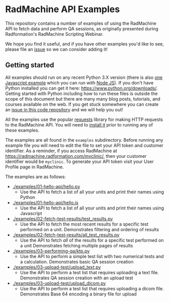 # RadMachine API Examples

This repository contains a number of examples of using the RadMachine API to
fetch data and perform QA sessions, as originally presented during
Radformation's RadMachine Scripting Webinar.

We hope you find it useful, and if you have other examples you'd like to see,
please file an
[issue](https://github.com/Radformation/radmachine-api-examples/issues) so
we can consider adding it!

## Getting started

All examples should run on any recent Python 3.X version (there is also [one
Javascript example](./examples/01-hello-api/hello.js) which you can run
with [Node JS](https://nodejs.org/en)).  If you don't have Python installed
you can get it here: https://www.python.org/downloads/. Getting started with
Python including how to run these files is outside the scope of this document
but there are many many blog posts, tutorials, and courses available on the
web.  If you get stuck somewhere you can create an [issue in this code
repository](https://github.com/Radformation/radmachine-api-examples/issues) and
we will help you out!

All the examples use the popular
[requests](https://requests.readthedocs.io/en/latest/) library for making HTTP
requests to the RadMachine API.  You will need to [install
it](https://requests.readthedocs.io/en/latest/user/install/#install) prior to
running any of these examples.

The examples are all found in the `examples` subdirectory.  Before running any
example file you will need to edit the file to set your API token and customer
identifier. As a reminder, if you access RadMachine at
https://radmachine.radformation.com/myclinic/, then your customer identifier
would be `myclinic`.  To generate your API token visit your User Profile page
in RadMachine.

The examples are as follows:

* [./examples/01-hello-api/hello.py](./examples/01-hello-api/hello.py)
    * Use the API to fetch a list of all your units and print their names using Python
* [./examples/01-hello-api/hello.js](./examples/01-hello-api/hello.js)
    * Use the API to fetch a list of all your units and print their names using Javascript
* [./examples/02-fetch-test-results/test_results.py](./examples/02-fetch-test-results/test_results.py)
    * Use the API to fetch the most recent results for a specific test performed on a unit.
      Demonstrates filtering and ordering of results
* [./examples/02-fetch-test-results/all_test_results.py](./examples/02-fetch-test-results/all_test_results.py)
    * Use the API to fetch *all* of the results for a specific test performed on a unit
      Demonstrates fetching multiple pages of results
* [./examples/03-performing-qa/ktp.py](./examples/03-performing-qa/ktp.py)
    * Use the API to perform a simple test list with two numerical tests and a calculation.
      Demonstrates basic QA session creation
* [./examples/03-upload-test/upload_text.py](./examples/03-upload-test/upload_text.py)
    * Use the API to perform a test list that requires uploading a text file.
      Demonstrates QA session creation with an upload test
* [./examples/03-upload-test/upload_dicom.py](./examples/03-upload-test/upload_dicom.py)
    * Use the API to perform a test list that requires uploading a dicom file.
      Demonstrates Base 64 encoding a binary file for upload
